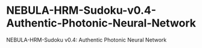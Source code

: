 # NEBULA-HRM-Sudoku-v0.4-Authentic-Photonic-Neural-Network
NEBULA-HRM-Sudoku v0.4: Authentic Photonic Neural Network

